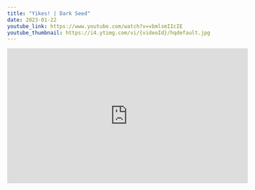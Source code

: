 ```yaml
---
title: "Yikes! | Dark Seed"
date: 2023-01-22
youtube_link: https://www.youtube.com/watch?v=vbmlsmIIcIE
youtube_thumbnail: https://i4.ytimg.com/vi/{videoId}/hqdefault.jpg
---
```

<iframe width="560" height="315" src="https://www.youtube.com/embed/vbmlsmIIcIE" title="Yikes! | Dark Seed" frameborder="0" allow="accelerometer; autoplay; clipboard-write; encrypted-media; gyroscope; picture-in-picture; web-share" allowfullscreen></iframe>
